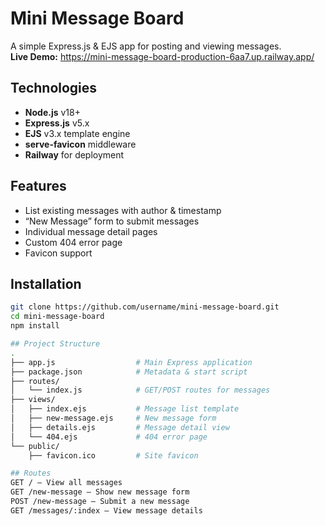 # Mini Message Board

A simple Express.js & EJS app for posting and viewing messages.  
**Live Demo:** https://mini-message-board-production-6aa7.up.railway.app/

## Technologies
- **Node.js** v18+  
- **Express.js** v5.x  
- **EJS** v3.x template engine  
- **serve-favicon** middleware  
- **Railway** for deployment 

## Features
- List existing messages with author & timestamp  
- “New Message” form to submit messages  
- Individual message detail pages  
- Custom 404 error page  
- Favicon support  

## Installation
```bash
git clone https://github.com/username/mini-message-board.git
cd mini-message-board
npm install

## Project Structure
.
├── app.js                  # Main Express application
├── package.json            # Metadata & start script
├── routes/
│   └── index.js            # GET/POST routes for messages
├── views/
│   ├── index.ejs           # Message list template
│   ├── new-message.ejs     # New message form
│   ├── details.ejs         # Message detail view
│   └── 404.ejs             # 404 error page
└── public/
    ├── favicon.ico         # Site favicon

## Routes
GET / — View all messages
GET /new-message — Show new message form
POST /new-message — Submit a new message
GET /messages/:index — View message details